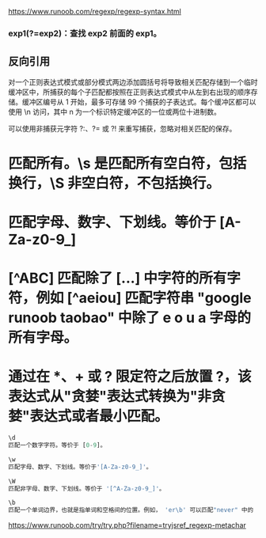 https://www.runoob.com/regexp/regexp-syntax.html

### exp1(?=exp2)：查找 exp2 前面的 exp1。
## 反向引用
对一个正则表达式模式或部分模式两边添加圆括号将导致相关匹配存储到一个临时缓冲区中，所捕获的每个子匹配都按照在正则表达式模式中从左到右出现的顺序存储。缓冲区编号从 1 开始，最多可存储 99 个捕获的子表达式。每个缓冲区都可以使用 \n 访问，其中 n 为一个标识特定缓冲区的一位或两位十进制数。

可以使用非捕获元字符 ?:、?= 或 ?! 来重写捕获，忽略对相关匹配的保存。

	
# 匹配所有。\s 是匹配所有空白符，包括换行，\S 非空白符，不包括换行。

	
# 匹配字母、数字、下划线。等价于 [A-Za-z0-9_]

	
# [^ABC] 匹配除了 [...] 中字符的所有字符，例如 [^aeiou] 匹配字符串 "google runoob taobao" 中除了 e o u a 字母的所有字母。

# 通过在 *、+ 或 ? 限定符之后放置 ?，该表达式从"贪婪"表达式转换为"非贪婪"表达式或者最小匹配。
```js
\d	
匹配一个数字字符。等价于 [0-9]。

\w	
匹配字母、数字、下划线。等价于'[A-Za-z0-9_]'。

\W	
匹配非字母、数字、下划线。等价于 '[^A-Za-z0-9_]'。

\b	
匹配一个单词边界，也就是指单词和空格间的位置。例如， 'er\b' 可以匹配"never" 中的 'er'，但不能匹配 "verb" 中的 'er'。
```

https://www.runoob.com/try/try.php?filename=tryjsref_regexp-metachar

